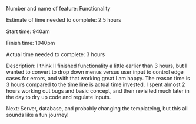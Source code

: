 Number and name of feature: Functionality

Estimate of time needed to complete: 2.5 hours

Start time: 940am

Finish time: 1040pm

Actual time needed to complete: 3 hours

Description: I think II finished functionality a little earlier than 3 hours, but I wanted to convert to drop down menus versus user input to control edge cases for errors, and with that working great I am happy. The reason time is 3 hours compared to the time line is actual time invested. I spent almost 2 hours working out bugs and basic concept, and then revisited much later in the day to dry up code and regulate inputs.

Next: Server, database, and probably changing the templateing, but this all sounds like a fun journey!